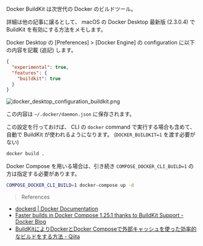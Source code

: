 Docker BuildKit は次世代の Docker のビルドツール。

詳細は他の記事に譲るとして、 macOS の Docker Desktop 最新版 (2.3.0.4) で BuildKit を有効にする方法をメモします。

Docker Desktop の [Preferences] > [Docker Engine] の configuration に以下の内容を記載 (追記) します。

```json
{
  "experimental": true,
  "features": {
    "buildkit": true
  }
}
```

![docker_desktop_configuration_buildkit.png](https://files.tearoom6.biz/bdfd83cb-3d5e-4e97-a07d-1697c1b41dab.png)

この内容は `~/.docker/daemon.json` に保存されます。

この設定を行っておけば、 CLI の `docker` command で実行する場合も含めて、自動で BuildKit が使われるようになります。 (`DOCKER_BUILDKIT=1` を渡す必要がない)

```sh
docker build .
```

Docker Compose を用いる場合は、引き続き `COMPOSE_DOCKER_CLI_BUILD=1` の方は指定する必要があります。

```sh
COMPOSE_DOCKER_CLI_BUILD=1 docker-compose up -d
```

> References

- [dockerd | Docker Documentation](https://docs.docker.com/engine/reference/commandline/dockerd/#daemon-configuration-file)
- [Faster builds in Docker Compose 1.25.1 thanks to BuildKit Support - Docker Blog](https://www.docker.com/blog/faster-builds-in-compose-thanks-to-buildkit-support/)
- [BuildKitによりDockerとDocker Composeで外部キャッシュを使った効率的なビルドをする方法 - Qiita](https://qiita.com/tatsurou313/items/ad86da1bb9e8e570b6fa)
